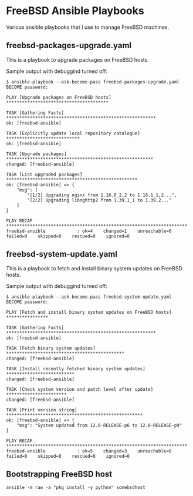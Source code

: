 # FreeBSD Ansible Playbooks

Various ansible playbooks that I use to manage FreeBSD machines.

## freebsd-packages-upgrade.yaml

This is a playbook to upgrade packages on FreeBSD hosts.

Sample output with debuggind turned off:

```shell
$ ansible-playbook --ask-become-pass freebsd-packages-upgrade.yaml
BECOME password:

PLAY [Upgrade packages on FreeBSD hosts] ***************************************

TASK [Gathering Facts] *********************************************************
ok: [freebsd-ansible]

TASK [Explicitly update local repository catalogue] ****************************
ok: [freebsd-ansible]

TASK [Upgrade packages] ********************************************************
changed: [freebsd-ansible]

TASK [List upgraded packages] **************************************************
ok: [freebsd-ansible] => {
    "msg": [
        "[1/2] Upgrading nginx from 1.16.0_2,2 to 1.16.1_1,2...", 
        "[2/2] Upgrading libnghttp2 from 1.39.1_1 to 1.39.2..."
    ]
}

PLAY RECAP *********************************************************************
freebsd-ansible            : ok=4    changed=1    unreachable=0    failed=0    skipped=0    rescued=0    ignored=0
```

## freebsd-system-update.yaml

This is a playbook to fetch and install binary system updates on FreeBSD hosts.

Sample output with debuggind turned off:

```shell
$ ansible-playbook --ask-become-pass freebsd-system-update.yaml
BECOME password:

PLAY [Fetch and install binary system updates on FreeBSD hosts] ****************

TASK [Gathering Facts] *********************************************************
ok: [freebsd-ansible]

TASK [Fetch binary system updates] *********************************************
changed: [freebsd-ansible]

TASK [Install recently fetched binary system updates] **************************
changed: [freebsd-ansible]

TASK [Check system version and patch level after update] ***********************
changed: [freebsd-ansible]

TASK [Print version string] ****************************************************
ok: [freebsd-ansible] => {
    "msg": "System updated from 12.0-RELEASE-p6 to 12.0-RELEASE-p9"
}

PLAY RECAP *********************************************************************
freebsd-ansible            : ok=5    changed=3    unreachable=0    failed=0    skipped=0    rescued=0    ignored=0
```

## Bootstrapping FreeBSD host

```shell
ansible -m raw -a "pkg install -y python" somebsdhost
```
